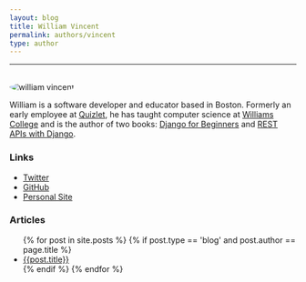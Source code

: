 ```yaml
---
layout: blog
title: William Vincent
permalink: authors/vincent
type: author
---
```


<hr><br>

<img src="/assets/img/authors/vincent.jpeg" style="max-width:200px;border-radius:50%" alt="william vincent">

William is a software developer and educator based in Boston. Formerly an early employee at [Quizlet](https://quizlet.com), he has taught computer science at [Williams College](https://www.williams.edu/) and is the author of two books: [Django for Beginners](https://www.amazon.com/Django-Beginners-Learn-web-development/dp/1980377898) and [REST APIs with Django](https://www.amazon.com/REST-APIs-Django-powerful-Python/dp/198302998X).

### Links

- [Twitter](https://twitter.com/wsv3000)
- [GitHub](https://github.com/wsvincent)
- [Personal Site](https://wsvincent.com/)

<div>
  <h3>Articles</h3>
  <ul>
    {% for post in site.posts %}
      {% if post.type == 'blog' and post.author == page.title %}
        <li><a href="{{site.url}}{{post.url}}">{{post.title}}</a></li>
      {% endif %}
    {% endfor %}
  </ul>
</div>
